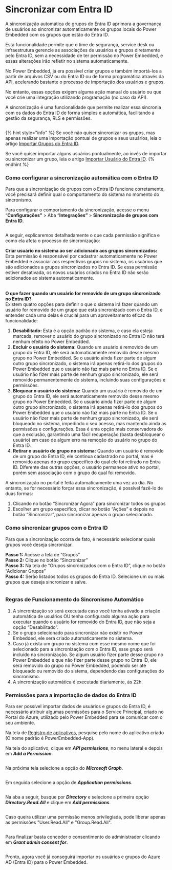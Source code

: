 # Sincronizar com Entra ID

A sincronização automática de grupos do Entra ID aprimora a governança de usuários ao sincronizar automaticamente os grupos locais do Power Embedded com os grupos que estão do Entra ID.

Esta funcionalidade permite que o time de segurança, service desk ou infraestrutura gerencie as associações de usuários e grupos diretamente pelo Entra ID, sem a necessidade de ter permissão no Power Embedded, e essas alterações irão refletir no sistema automaticamente.

No Power Embedded, já era possível criar grupos e também importá-los a partir de arquivos CSV ou do Entra ID ou de forma programática através da API, acelerando bastante o processo de importação dos usuários e grupos.

No entanto, essas opções exigem alguma ação manual do usuário ou que você crie uma integração utilizando programação (no caso da API).

A sincronização é uma funcionalidade que permite realizar essa sincronia com os dados do Entra ID de forma simples e automática, facilitando a gestão da segurança, RLS e permissões.

<figure><img src="../../.gitbook/assets/image (253).png" alt=""><figcaption></figcaption></figure>

{% hint style="info" %}
Se você não quiser sincronizar os grupos, mas apenas realizar uma importação pontual de grupos e seus usuários, leia o artigo [Importar Grupos do Entra ID](importar-do-entra-id.md).



Se você quiser importar alguns usuários pontualmente, ao invés de importar ou sincronizar um grupo, leia o artigo [Importar Usuário do Entra ID](../usuarios/importar-do-entra-id.md).
{% endhint %}



### Como configurar a sincronização automática com o Entra ID

Para que a sincronização de grupos com o Entra ID funcione corretamente, você precisará definir qual o comportamento do sistema no momento do sincronismo.

Para configurar o comportamento da sincronização, acesse o menu “**Configurações”** > Aba “**Integrações”** > **Sincronização de grupos com Entra ID**.

<figure><img src="../../.gitbook/assets/image (255).png" alt=""><figcaption></figcaption></figure>

A seguir, explicaremos detalhadamente o que cada permissão significa e como ela afeta o processo de sincronização:

**Criar usuário no sistema ao ser adicionado aos grupos sincronizados:** Esta permissão é responsável por cadastrar automaticamente no Power Embedded e associar aos respectivos grupos no sistema, os usuários que são adicionados a grupos sincronizados no Entra ID. Se essa permissão estiver desativada, os novos usuários criados no Entra ID não serão adicionados ao sistema automaticamente.

\
**O que fazer quando um usuário for removido de um grupo sincronizado no Entra ID?**\
Existem quatro opções para definir o que o sistema irá fazer quando um usuário for removido de um grupo que está sincronizado com o Entra ID, e entender cada uma delas é crucial para um aproveitamento eficaz da funcionalidade:

1. **Desabilitado:** Esta é a opção padrão do sistema, e caso ela esteja marcada, remover o usuário do grupo sincronizado no Entra ID não terá nenhum efeito no Power Embedded.
2. **Excluir o usuário do sistema:** Quando um usuário é removido de um grupo do Entra ID, ele será automaticamente removido desse mesmo grupo no Power Embedded. Se o usuário ainda fizer parte de algum outro grupo sincronizado, o sistema irá apenas retirá-lo dos grupos do Power Embedded que o usuário não faz mais parte no Entra ID. Se o usuário não fizer mais parte de nenhum grupo sincronizado, ele será removido permanentemente do sistema, incluindo suas configurações e permissões.
3. **Bloquear o usuário do sistema:** Quando um usuário é removido de um grupo do Entra ID, ele será automaticamente removido desse mesmo grupo no Power Embedded. Se o usuário ainda fizer parte de algum outro grupo sincronizado, o sistema irá apenas retirá-lo dos grupos do Power Embedded que o usuário não faz mais parte no Entra ID. Se o usuário não fizer mais parte de nenhum grupo sincronizado, ele será bloqueado no sistema, impedindo o seu acesso, mas mantendo ainda as permissões e configurações. Essa é uma opção mais conservadora do que a exclusão, garantindo uma fácil recuperação (basta desbloquear o usuário) em caso de algum erro na remoção do usuário no grupo do Entra ID.
4. **Retirar o usuário do grupo no sistema:** Quando um usuário é removido de um grupo do Entra ID, ele continua cadastrado no portal, mas é removido apenas do grupo específico do qual ele foi retirado no Entra ID. Diferente das outras opções, o usuário permanece ativo no portal, porém sem associação com o grupo do qual foi removido.

&#x20;

A sincronização no portal é feita automaticamente uma vez ao dia. No entanto, se for necessário forçar essa sincronização, é possível fazê-lo de duas formas:

1. Clicando no botão “Sincronizar Agora” para sincronizar todos os grupos
2. Escolher um grupo específico, clicar no botão “Ações” e depois no botão “Sincronizar”, para sincronizar apenas o grupo selecionado.



### Como sincronizar grupos com o Entra ID

Para que a sincronização ocorra de fato, é necessário selecionar quais grupos você deseja sincronizar.

**Passo 1:** Acesse a tela de “Grupos”\
**Passo 2:** Clique no botão “Sincronizar”\
**Passo 3:** Na tela de “Grupos sincronizados com o Entra ID”, clique no botão “Adicionar Grupos”\
**Passo 4:** Serão listados todos os grupos do Entra ID. Selecione um ou mais grupos que deseja sincronizar e salve.

<figure><img src="../../.gitbook/assets/image (256).png" alt=""><figcaption></figcaption></figure>



### Regras de Funcionamento do Sincronismo Automático

1. A sincronização só será executada caso você tenha ativado a criação automática de usuários OU tenha configurado alguma ação para executar quando o usuário for removido do Entra ID, que não seja a opção “Desabilitado”.
2. Se o grupo selecionado para sincronizar não existir no Power Embedded, ele será criado automaticamente no sistema.
3. Caso já exista um grupo no sistema com esse mesmo nome que foi selecionado para a sincronização com o Entra ID, esse grupo será incluído na sincronização. Se algum usuário fizer parte desse grupo no Power Embedded e que não fizer parte desse grupo no Entra ID, ele será removido do grupo no Power Embedded, podendo ser até bloqueado ou removido do sistema, dependendo das configurações do sincronismo.
4. A sincronização automática é executada diariamente, às 22h.



### Permissões para a importação de dados do Entra ID

Para ser possível importar dados de usuários e grupos do Entra ID, é necessário atribuir algumas permissões para o Service Principal, criado no Portal do Azure, utilizado pelo Power Embedded para se comunicar com o seu ambiente.

Na tela de [Registro de aplicativos](https://portal.azure.com/#view/Microsoft_AAD_IAM/ActiveDirectoryMenuBlade/~/RegisteredApps), pesquise pelo nome do aplicativo criado (O nome padrão é PowerEmbedded-App).

Na tela do aplicativo, clique em _**API permissions**_, no menu lateral e depois em _**Add a Permission**_.

<figure><img src="../../.gitbook/assets/image (257).png" alt=""><figcaption></figcaption></figure>

Na próxima tela selecione a opção do _**Microsoft Graph**_.

<figure><img src="../../.gitbook/assets/image (258).png" alt=""><figcaption></figcaption></figure>

Em seguida selecione a opção de _**Application permissions**_.

<figure><img src="../../.gitbook/assets/image (259).png" alt=""><figcaption></figcaption></figure>

Na aba a seguir, busque por _**Directory**_ e selecione a primeira opção _**Directory.Read.All**_ e clique em _**Add permissions**_.

<figure><img src="../../.gitbook/assets/image (260).png" alt=""><figcaption></figcaption></figure>

Caso queira utilizar uma permissão menos privilegiada, pode liberar apenas as permissões "User.Read.All" e "Group.Read.All".

<figure><img src="../../.gitbook/assets/image (434).png" alt=""><figcaption></figcaption></figure>

Para finalizar basta conceder o consentimento do administrador clicando em _**Grant admin consent for**_.

<figure><img src="../../.gitbook/assets/image (261).png" alt=""><figcaption></figcaption></figure>

Pronto, agora você já conseguirá importar os usuários e grupos do Azure AD (Entra ID) para o Power Embedded.
